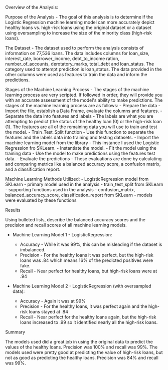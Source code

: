 Overview of the Analysis:


  Purpose of the Analysis - The goal of this analysis is to determine if the Logistic Regression machine learning model can more accurately depict healthy loans vs. high-risk loans using the original dataset or a dataset using oversampling to increase the size of the      minority class (high-risk loans).

  The Dataset - The dataset used to perform the analysis consists of information on 77,536 loans.  The data includes columns for loan_size, interest_rate, borrower_income, debt_to_income ration, number_of_accounts, derotatory_marks, total_debt and loan_status.  The   
  category used to attempt prediction is loan_status.  The data provided in the other columns were used as features to train the data and inform the predictions.
  
  Stages of the Machine Learning Process - The stages of the machine learning process are very scripted.  If followed in order, they will provide you with an accurate assessment of the model's ability to make predictions.  The stages of the machine learning process are 
  as follows:
      - Prepare the data - Import the file, establish a Data Frame, evaluate the columns and features.
      - Separate the data into features and labels - The labels are what you are attempting to predict (the status of the healthy loan (0) or the high-risk loan (1).  The features are all of the remaining data you will use to train and test the model.
      - Train_Test_Split function - Use this function to separate the features and the labels data into training and testing datasets.
      - Import the machine learning model from the library - This instance I used the Logistic Regression fro SKLearn.
      - Instantiate the model.
      - Fit the model using the training data
      - Use the model to make predictions using the features test data.
      - Evaluate the predictions - These evaluations are done by calculating and comparing metrics like a balanced accuracy score, a confusion matrix, and a classification report.
      
  Machine Learning Methods Utilized:
       - LogisticRegression model from SKLearn - primary model used in the analysis
       - train_test_split from SKLearn - supporting functions used in the analysis
       - confusion_matrix, balanced_accuracy_score, classification_report from SKLearn - models were evaluated by these functions

Results

Using bulleted lists, describe the balanced accuracy scores and the precision and recall scores of all machine learning models.

* Machine Learning Model 1 - LogisticRegression:
  * Accuracy - While it was 99%, this can be misleading if the dataset is imbalanced.
  * Precision - For the healthy loans it was perfect, but the high-risk loans was .84 which means 16% of the predicted positives were fake.
  * Recall - Near perfect for healthy loans, but high-risk loans were at .94



* Machine Learning Model 2 - LogisticRegression (with oversampled data):
  * Accuracy - Again it was at 99%
  * Precision - For the healthy loans, it was perfect again and the high-risk loans stayed at .84
  * Recall - Near perfect for the healthy loans again, but the high-risk loans increased to .99 so it identified nearly all the high-risk loans.

Summary

The models used did a great job in using the original data to predict the values of the healthy loans.  Precision was 100% and recall was 99%.
The models used were pretty good at predicting the value of high-risk loans, but not as good as predicting the healthy loans.  Precision was 84% and recall was 99%.

